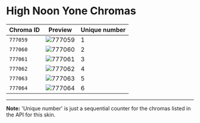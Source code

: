 # High Noon Yone Chromas

| Chroma ID | Preview | Unique number |
|---|---|---|
| `777059` | ![777059](https://raw.communitydragon.org/latest/plugins/rcp-be-lol-game-data/global/default/v1/champion-chroma-images/777/777059.png) | 1 |
| `777060` | ![777060](https://raw.communitydragon.org/latest/plugins/rcp-be-lol-game-data/global/default/v1/champion-chroma-images/777/777060.png) | 2 |
| `777061` | ![777061](https://raw.communitydragon.org/latest/plugins/rcp-be-lol-game-data/global/default/v1/champion-chroma-images/777/777061.png) | 3 |
| `777062` | ![777062](https://raw.communitydragon.org/latest/plugins/rcp-be-lol-game-data/global/default/v1/champion-chroma-images/777/777062.png) | 4 |
| `777063` | ![777063](https://raw.communitydragon.org/latest/plugins/rcp-be-lol-game-data/global/default/v1/champion-chroma-images/777/777063.png) | 5 |
| `777064` | ![777064](https://raw.communitydragon.org/latest/plugins/rcp-be-lol-game-data/global/default/v1/champion-chroma-images/777/777064.png) | 6 |

---

**Note:** 'Unique number' is just a sequential counter for the chromas listed in the API for this skin.